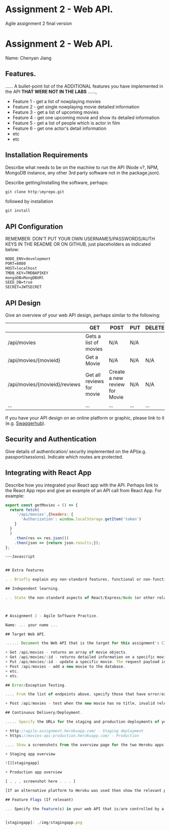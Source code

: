 # Assignment 2 - Web API.

Agile assignment 2 final version 
# Assignment 2 - Web API.

Name: Chenyan Jiang

## Features.

...... A bullet-point list of the ADDITIONAL features you have implemented in the API **THAT WERE NOT IN THE LABS** ......,
 
 + Feature 1 -  get a list of nowplaying movies
 + Feature 2 -  get single nowplaying movie detailed information
 + Feature 3 -  get a list of upcoming movies
 + Feature 4 -  get one upcoming movie and show its detailed information
 + Feature 5 -  get a list of people which is actor in film
 + Feature 6 -  get one actor's detail information
 + etc
 + etc

## Installation Requirements

Describe what needs to be on the machine to run the API (Node v?, NPM, MongoDB instance, any other 3rd party software not in the package.json). 



Describe getting/installing the software, perhaps:

```bat
git clone http:\myrepo.git
```

followed by installation

```bat
git install

```

## API Configuration
REMEMBER: DON'T PUT YOUR OWN USERNAMES/PASSWORDS/AUTH KEYS IN THE README OR ON GITHUB, just placeholders as indicated below:

```bat
NODE_ENV=development
PORT=8080
HOST=localhost
TMDB_KEY=TMDBAPIKEY
mongoDB=MongDBURl
SEED_DB=true
SECRET=JWTSECRET
```


## API Design
Give an overview of your web API design, perhaps similar to the following: 

|  |  GET | POST | PUT | DELETE
| -- | -- | -- | -- | -- 
| /api/movies |Gets a list of movies | N/A | N/A |
| /api/movies/{movieid} | Get a Movie | N/A | N/A | N/A
| /api/movies/{movieid}/reviews | Get all reviews for movie | Create a new review for Movie | N/A | N/A  
| ... | ... | ... | ... | ...

If you have your API design on an online platform or graphic, please link to it (e.g. [Swaggerhub](https://app.swaggerhub.com/)).


## Security and Authentication
Give details of authentication/ security implemented on the API(e.g. passport/sessions). Indicate which routes are protected.

## Integrating with React App

Describe how you integrated your React app with the API. Perhaps link to the React App repo and give an example of an API call from React App. For example: 

~~~Javascript
export const getMovies = () => {
  return fetch(
     '/api/movies',{headers: {
       'Authorization': window.localStorage.getItem('token')
    }
  }
  )
    .then(res => res.json())
    .then(json => {return json.results;});
};

~~~Javascript


## Extra features

. . Briefly explain any non-standard features, functional or non-functional, developed for the app.  

## Independent learning.

. . State the non-standard aspects of React/Express/Node (or other related technologies) that you researched and applied in this assignment . .  



# Assignment 2 - Agile Software Practice.

Name: ... your name ...

## Target Web API.

...... Document the Web API that is the target for this assignment's CI/CD pipeline. Include the API's endpoints and any other features relevant to the creation of a suitable pipeline, e.g.

+ Get /api/movies - returns an array of movie objects.
+ Get /api/movies/:id - returns detailed information on a specific movie.
+ Put /api/movies/:id - update a specific movie. The request payload includes the some/all of the following movie properties to be updated: title, genre list, release date.
+ Post /api/movies - add a new movie to the database.
+ etc.
+ etc.  

## Error/Exception Testing.

.... From the list of endpoints above, specify those that have error/exceptional test cases in your test code, the relevant test file and the nature of the test case(s), e.g.

+ Post /api/movies - test when the new movie has no title, invalid release date, empty genre list. Test adding a movie without prior authentication. See tests/functional/api/movies/index.js 

## Continuous Delivery/Deployment.

..... Specify the URLs for the staging and production deployments of your web API, e.g.

+ http://agile-assignment.herokuapp.com/ - Staging deployment
+ https://movies-api-production.herokuapp.com/ - Production

.... Show a screenshots from the overview page for the two Heroku apps e,g,

+ Staging app overview 

![][stagingapp]

+ Production app overview 

[ , , , screenshot here . . . ]

[If an alternative platform to Heroku was used then show the relevant page from that platform UI]

## Feature Flags (If relevant)

... Specify the feature(s) in your web API that is/are controlled by a feature flag(s). Mention the source code files that contain the Optimizerly code that implement the flags. Show screenshots (with appropriate captions) from your Optimizely account that prove you successfully configured the flags.


[stagingapp]: ./img/stagingapp.png
